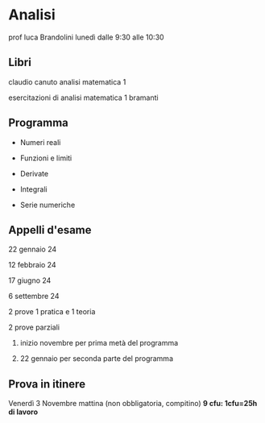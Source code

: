 # Analisi

prof luca Brandolini lunedì dalle 9:30 alle 10:30

## Libri

claudio canuto analisi matematica 1

esercitazioni di analisi matematica 1 bramanti

## Programma

- Numeri reali

- Funzioni e limiti

- Derivate

- Integrali

- Serie numeriche

## Appelli d'esame

22 gennaio 24

12 febbraio 24

17 giugno 24

6 settembre 24

2 prove 1 pratica e 1 teoria

2 prove parziali 

1) inizio novembre per prima metà del programma

2) 22 gennaio per seconda parte del programma

## Prova in itinere

Venerdì 3 Novembre mattina (non obbligatoria, compitino) **9 cfu: 1cfu=25h di lavoro**
